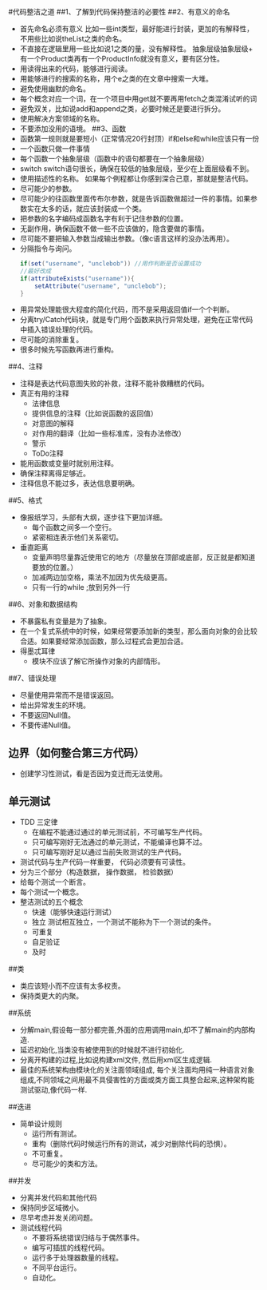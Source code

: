 #代码整洁之道
##1、了解到代码保持整洁的必要性
##2、有意义的命名
+ 首先命名必须有意义
   比如一些int类型，最好能进行封装，更加的有解释性，不用些比如说theList之类的命名。
+ 不直接在逻辑里用一些比如说1之类的量，没有解释性。
抽象层级抽象层级+ 有一个Product类再有一个ProductInfo就没有意义，要有区分性。
+ 用读得出来的代码，能够进行阅读。
+ 用能够进行的搜索的名称，用个e之类的在文章中搜索一大堆。
+ 避免使用幽默的命名。
+ 每个概念对应一个词，在一个项目中用get就不要再用fetch之类混淆试听的词
+ 避免双关，比如说add和append之类，必要时候还是要进行拆分。
+ 使用解决方案领域的名称。
+ 不要添加没用的语境。
##3、函数
+ 函数第一规则就是要短小（正常情况20行封顶）if和else和while应该只有一份
+ 一个函数只做一件事情
+ 每个函数一个抽象层级（函数中的语句都要在一个抽象层级）
+ switch
  switch语句很长，确保在较低的抽象层级，至少在上面层级看不到。
+ 使用描述性的名称。
  如果每个例程都让你感到深合己意，那就是整洁代码。
+ 尽可能少的参数。
+ 尽可能少的往函数里面传布尔参数，就是告诉函数做超过一件的事情。如果参数实在太多的话，就应该封装成一个类。
+ 把参数的名字编码成函数名字有利于记住参数的位置。
+ 无副作用，确保函数不做一些不应该做的，隐含要做的事情。
+ 尽可能不要把输入参数当成输出参数。（像c语言这样的没办法再用）。
+ 分隔指令与询问。
   ```java
   if(set("username", "unclebob")) //用作判断是否设置成功
   //最好改成
   if(attributeExists("username")){
       setAttribute("username", "unclebob");
   }
   ```
+ 用异常处理能很大程度的简化代码，而不是采用返回值if一个个判断。
+ 分离try/Catch代码块，就是专门用个函数来执行异常处理，避免在正常代码中插入错误处理的代码。
+ 尽可能的消除重复。
+ 很多时候先写函数再进行重构。

##4、注释
+ 注释是表达代码意图失败的补救，注释不能补救糟糕的代码。
+ 真正有用的注释
    - 法律信息
    - 提供信息的注释（比如说函数的返回值）
    - 对意图的解释
    - 对作用的翻译（比如一些标准库，没有办法修改）
    - 警示
    - ToDo注释
+ 能用函数或变量时就别用注释。
+ 确保注释离得足够近。
+ 注释信息不能过多，表达信息要明确。

##5、格式
+ 像报纸学习，头部有大纲，逐步往下更加详细。
  - 每个函数之间多一个空行。
  - 紧密相连表示他们关系密切。
+ 垂直距离
  - 变量声明尽量靠近使用它的地方（尽量放在顶部或底部，反正就是都知道要放的位置。）
  - 加减两边加空格，乘法不加因为优先级更高。
  - 只有一行的while ;放到另外一行

##6、对象和数据结构
+ 不暴露私有变量是为了抽象。
+ 在一个复式系统中的时候，如果经常要添加新的类型，那么面向对象的会比较合适。如果要经常添加函数，那么过程式会更加合适。
+ 得墨忒耳律
  - 模块不应该了解它所操作对象的内部情形。 

##7、错误处理
+ 尽量使用异常而不是错误返回。
+ 给出异常发生的环境。
+ 不要返回Null值。
+ 不要传递Null值。

## 边界（如何整合第三方代码）
+ 创建学习性测试，看是否因为变迁而无法使用。

## 单元测试
+ TDD 三定律
   - 在编程不能通过通过的单元测试前，不可编写生产代码。
   - 只可编写刚好无法通过的单元测试，不能编译也算不过。
   - 只可编写刚好足以通过当前失败测试的生产代码。
+ 测试代码与生产代码一样重要， 代码必须要有可读性。
+ 分为三个部分（构造数据， 操作数据， 检验数据）
+ 给每个测试一个断言。
+ 每个测试一个概念。
+ 整洁测试的五个概念
   - 快速（能够快速运行测试）
   - 独立 测试相互独立，一个测试不能称为下一个测试的条件。
   - 可重复
   - 自足验证
   - 及时

##类
+ 类应该短小而不应该有太多权责。
+ 保持类更大的内聚。

##系统
+ 分解main,假设每一部分都完善,外面的应用调用main,却不了解main的内部构造.
+ 延迟初始化,当类没有被使用到的时候就不进行初始化.
+ 分离开构建的过程,比如说构建xml文件, 然后用xml区生成逻辑.
+ 最佳的系统架构由模块化的关注面领域组成, 每个关注面均用纯一种语言对象组成,不同领域之间用最不具侵害性的方面或类方面工具整合起来,这种架构能测试驱动,像代码一样.

##迭进
+ 简单设计规则
   - 运行所有测试。
   - 重构（删除代码时候运行所有的测试，减少对删除代码的恐惧）。
   - 不可重复。
   - 尽可能少的类和方法。

##并发
+ 分离并发代码和其他代码
+ 保持同步区域微小。
+ 尽早考虑并发关闭问题。
+ 测试线程代码
  - 不要将系统错误归结与于偶然事件。
  - 编写可插拔的线程代码。
  - 运行多于处理器数量的线程。
  - 不同平台运行。
  - 自动化。
